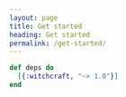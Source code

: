 ```yaml
---
layout: page
title: Get started
heading: Get started
permalink: /get-started/
---
```


```elixir
def deps do
  [{:witchcraft, "~> 1.0"}]
end
```